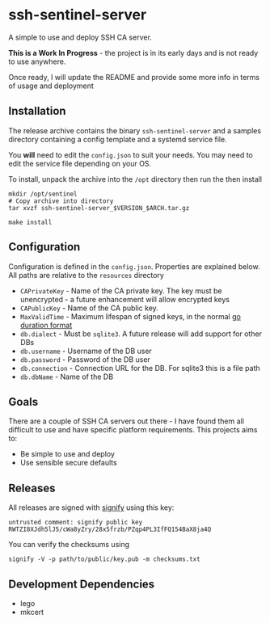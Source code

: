 # ssh-sentinel-server

A simple to use and deploy SSH CA server.

**This is a Work In Progress** - the project is in its early days and is not ready to use anywhere.

Once ready, I will update the README and provide some more info in terms of usage and deployment

## Installation

The release archive contains the binary `ssh-sentinel-server` and a samples directory containing a config template and a systemd service file.

You **will** need to edit the `config.json` to suit your needs. You may need to edit the service file depending on your OS.

To install, unpack the archive into the `/opt` directory then run the then install

```shell
mkdir /opt/sentinel
# Copy archive into directory
tar xvzf ssh-sentinel-server_$VERSION_$ARCH.tar.gz

make install
```

## Configuration

Configuration is defined in the `config.json`. Properties are explained below. All paths are relative to the `resources` directory

- `CAPrivateKey` - Name of the CA private key. The key must be unencrypted - a future enhancement will allow encrypted keys
- `CAPublicKey` - Name of the CA public key.
- `MaxValidTime` - Maximum lifespan of signed keys, in the normal [go duration format](https://pkg.go.dev/time#ParseDuration)
- `db.dialect` - Must be `sqlite3`. A future release will add support for other DBs
- `db.username` - Username of the DB user
- `db.password` - Password of the DB user
- `db.connection` - Connection URL for the DB. For sqlite3 this is a file path
- `db.dbName` - Name of the DB

## Goals

There are a couple of SSH CA servers out there - I have found them all difficult to use and have specific platform
requirements. This projects aims to:

- Be simple to use and deploy
- Use sensible secure defaults

## Releases

All releases are signed with [signify](https://github.com/aperezdc/signify) using this key:

```
untrusted comment: signify public key
RWTZI8XJdh5lJ5/cWa8yZry/28x5frzb/PZqp4PL3IfFQ154BaX8ja4Q
```

You can verify the checksums using

```shell
signify -V -p path/to/public/key.pub -m checksums.txt
```

## Development Dependencies

- lego
- mkcert
